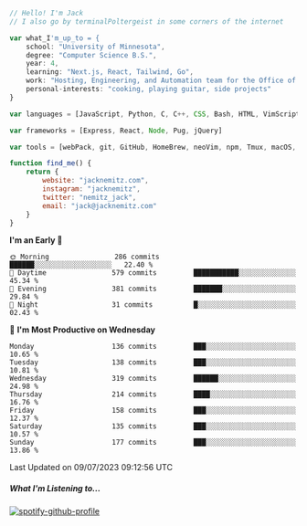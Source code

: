 ```javascript
// Hello! I'm Jack
// I also go by terminalPoltergeist in some corners of the internet

var what_I'm_up_to = {
    school: "University of Minnesota",
    degree: "Computer Science B.S.",
    year: 4,
    learning: "Next.js, React, Tailwind, Go",
    work: "Hosting, Engineering, and Automation team for the Office of Information Technology at UMN",
    personal-interests: "cooking, playing guitar, side projects"
}

var languages = [JavaScript, Python, C, C++, CSS, Bash, HTML, VimScript]

var frameworks = [Express, React, Node, Pug, jQuery]

var tools = [webPack, git, GitHub, HomeBrew, neoVim, npm, Tmux, macOS, Ubuntu, Docker, Nginx]

function find_me() {
    return {
        website: "jacknemitz.com",
        instagram: "jacknemitz",
        twitter: "nemitz_jack",
        email: "jack@jacknemitz.com"
    }
}
```

<!--START_SECTION:waka-->
**I'm an Early 🐤** 

```text
🌞 Morning                286 commits         ██████░░░░░░░░░░░░░░░░░░░   22.40 % 
🌆 Daytime                579 commits         ███████████░░░░░░░░░░░░░░   45.34 % 
🌃 Evening                381 commits         ███████░░░░░░░░░░░░░░░░░░   29.84 % 
🌙 Night                  31 commits          █░░░░░░░░░░░░░░░░░░░░░░░░   02.43 % 
```
📅 **I'm Most Productive on Wednesday** 

```text
Monday                   136 commits         ███░░░░░░░░░░░░░░░░░░░░░░   10.65 % 
Tuesday                  138 commits         ███░░░░░░░░░░░░░░░░░░░░░░   10.81 % 
Wednesday                319 commits         ██████░░░░░░░░░░░░░░░░░░░   24.98 % 
Thursday                 214 commits         ████░░░░░░░░░░░░░░░░░░░░░   16.76 % 
Friday                   158 commits         ███░░░░░░░░░░░░░░░░░░░░░░   12.37 % 
Saturday                 135 commits         ███░░░░░░░░░░░░░░░░░░░░░░   10.57 % 
Sunday                   177 commits         ███░░░░░░░░░░░░░░░░░░░░░░   13.86 % 
```



 Last Updated on 09/07/2023 09:12:56 UTC
<!--END_SECTION:waka-->

##### What I'm Listening to...

[![spotify-github-profile](https://spotify-github-profile.vercel.app/api/view?uid=jack.nemitz&cover_image=true&show_offline=true&bar_color=53b14f&bar_color_cover=false&background_color=121212FF)](https://spotify-github-profile.vercel.app/api/view?uid=jack.nemitz&redirect=true)

